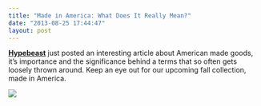 ```yaml
---
title: "Made in America: What Does It Really Mean?"
date: "2013-08-25 17:44:47"
layout: post
---
```


<p><strong><a href="http://hypebeast.com/2013/8/made-in-america-a-look-at-domestic-manufacturing-and-quality?utm_source=hypebeast&amp;utm_medium=banner&amp;utm_campaign=Hypebeast%2BHomepage%2BFeature%2BBanner">Hypebeast</a></strong> just posted an interesting article about American made goods, it&#8217;s importance and the significance behind a terms that so often gets loosely thrown around. Keep an eye out for our upcoming fall collection, made in America. </p>
<p><a href="http://hypebeast.com/2013/8/made-in-america-a-look-at-domestic-manufacturing-and-quality?utm_source=hypebeast&amp;utm_medium=banner&amp;utm_campaign=Hypebeast%2BHomepage%2BFeature%2BBanner"><img src="http://media.tumblr.com/346f0906bd7d798279ae0992759ef03e/tumblr_inline_ms3la2B8gS1qz4rgp.jpg"/></a></p>

